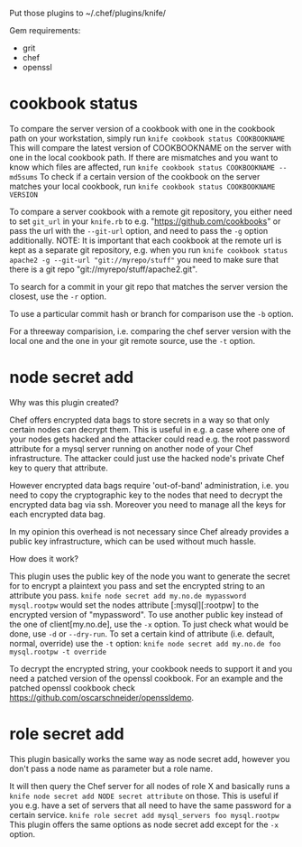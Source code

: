 Put those plugins to ~/.chef/plugins/knife/

Gem requirements:

- grit
- chef
- openssl

cookbook status
===============

To compare the server version of a cookbook with one in the cookbook path
on your workstation, simply run
   `knife cookbook status COOKBOOKNAME`
This will compare the latest version of COOKBOOKNAME on the server with one
in the local cookbook path.
If there are mismatches and you want to know which files are affected, run
   `knife cookbook status COOKBOOKNAME --md5sums`
To check if a certain version of the cookbook on the server matches your local
cookbook, run
   `knife cookbook status COOKBOOKNAME VERSION`

To compare a server cookbook with a remote git repository, you either need to
set `git_url` in your `knife.rb` to e.g. "https://github.com/cookbooks" or pass the
url with the `--git-url` option, and need to pass the `-g` option additionally.
NOTE: It is important that each cookbook at the remote url is kept as a separate git
repository, e.g. when you run
   `knife cookbook status apache2 -g --git-url "git://myrepo/stuff"`
you need to make sure that there is a git repo "git://myrepo/stuff/apache2.git".

To search for a commit in your git repo that matches the server version the closest,
use the `-r` option.

To use a particular commit hash or branch for comparison use the `-b` option.

For a threeway comparision, i.e. comparing the chef server version with the local
one and the one in your git remote source, use the `-t` option.

node secret add
===============

Why was this plugin created?

Chef offers encrypted data bags to store secrets in a way so that only certain nodes
can decrypt them. This is useful in e.g. a case where one of your nodes gets hacked
and the attacker could read e.g. the root password attribute for a mysql server
running on another node of your Chef infrastructure. 
The attacker could just use the hacked node's private Chef key to query that attribute.

However encrypted data bags require 'out-of-band' administration, i.e. you need to copy
the cryptographic key to the nodes that need to decrypt the encrypted data bag via ssh.
Moreover you need to manage all the keys for each encrypted data bag.

In my opinion this overhead is not necessary since Chef already provides a public
key infrastructure, which can be used without much hassle.

How does it work?

This plugin uses the public key of the node you want to generate the secret for
to encrypt a plaintext you pass and set the encrypted string to an attribute you pass.
   `knife node secret add my.no.de mypassword mysql.rootpw`
would set the nodes attribute [:mysql][:rootpw] to the encrypted version of "mypassword".
To use another public key instead of the one of client[my.no.de], use the `-x` option.
To just check what would be done, use `-d` or `--dry-run`.
To set a certain kind of attribute (i.e. default, normal, override) use the `-t` option:
   `knife node secret add my.no.de foo mysql.rootpw -t override`

To decrypt the encrypted string, your cookbook needs to support it and you need a
patched version of the openssl cookbook. For an example and the patched openssl 
cookbook check https://github.com/oscarschneider/openssldemo.

role secret add
===============

This plugin basically works the same way as node secret add, however you don't pass
a node name as parameter but a role name.

It will then query the Chef server for all nodes of role X and basically runs a 
`knife node secret add NODE secret attribute` on those. This is useful if you e.g.
have a set of servers that all need to have the same password for a certain service.
   `knife role secret add mysql_servers foo mysql.rootpw`
This plugin offers the same options as node secret add except for the `-x` option.

